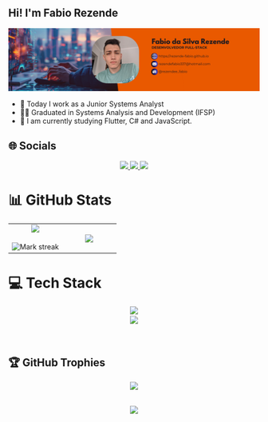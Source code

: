 ## Hi! I'm Fabio Rezende

<img src="./assets/Banner.png">

- 🔭 Today I work as a Junior Systems Analyst
- 👨‍💻 Graduated in Systems Analysis and Development (IFSP)
- 🌱 I am currently studying Flutter, C# and JavaScript.

## 🌐 Socials
<div align="center">
  <a href = "mailto:rezendefabio337@hotmail.com">
      <img src="https://img.shields.io/badge/-Gmail-%23333?style=for-the-badge&logo=gmail&logoColor=white" target="_blank">
  </a>
  <a href="https://www.linkedin.com/in/fabio-rezendee/" target="_blank">
      <img src="https://img.shields.io/badge/-LinkedIn-%230077B5?style=for-the-badge&logo=linkedin&logoColor=white" target="_blank">
  </a>
  <a href="https://instagram.com/rezendee_fabio" target="_blank">
    <img src="https://img.shields.io/badge/-Instagram-%23E4405F?style=for-the-badge&logo=instagram&logoColor=white" target="_blank">
   </a>
</div>

# 📊 GitHub Stats
<table align="center" style="border-collapse: collapse; border: none;">
  <tr border="none">
    <td width="50%" align="center">
      <img height="180em" src="https://github-readme-stats.vercel.app/api?username=Rezende-Fabio&show_icons=true&theme=codeSTACKr&include_all_commits=true&count_private=true"/>
      <br></br>
      <img title="🔥 Get streak stats for your profile at git.io/streak-stats" alt="Mark streak" src="https://github-readme-streak-stats.herokuapp.com/?user=Rezende-Fabio&theme=codeSTACKr&hide_border=false" /> 
    </td>
    <td width="50%" align="center">
      <img  align="center" src="https://github-readme-stats.anuraghazra1.vercel.app/api/top-langs/?username=Rezende-Fabio&theme=dark&hide_border=false&&no-frame=true&langs_count=10"/>
    </td>
  </tr>
</table>

# 💻 Tech Stack
<p align="center">
  <a href="https://skillicons.dev">
    <img src="https://skillicons.dev/icons?i=py,js,ts,cs,dart,flask,nestjs,dotnet,flutter,mysql,sqlite,postgres,docker,git"/><br>
    <img src="https://skillicons.dev/icons?i=html,css,angular"/>
  </a>
</p>
<br>

## 🏆 GitHub Trophies
<div align="center">
  
  ![](https://github-profile-trophy.vercel.app/?username=Rezende-Fabio&theme=radical&no-frame=false&no-bg=true&margin-w=4)
</div>
  
##
<div align="center">
  <img src="https://komarev.com/ghpvc/?username=Rezende-Fabio&style=for-the-badge&color=lightgrey"/>
</div>
